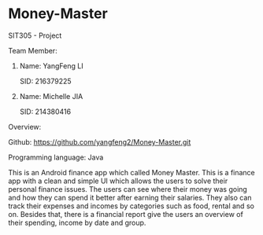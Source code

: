 # Money-Master
SIT305 - Project

Team Member:
1. Name: YangFeng LI
   
   SID: 216379225
   
   
2. Name: Michelle JIA
   
   SID: 214380416
   
Overview:

Github: https://github.com/yangfeng2/Money-Master.git

Programming language: Java

This is an Android finance app which called Money Master. This is a finance app with a clean and simple UI  which allows the users to solve their personal finance issues. The users can see where their money was going and how they can spend it better after earning their salaries. They also can track their expenses and incomes by categories such as food, rental and so on. Besides that, there is a financial report give the users an overview of their spending, income by date and group.
